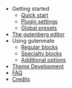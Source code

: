 -   Getting started
    -   [Quick start](/getting-started/quick-start.md)
    -   [Plugin settings](/getting-started/plugin-settings.md)
    -   [Global presets](/getting-started/global-presets.md)
-   [The gutenberg editor](/gutenberg.md)
-   Using gutenmate
    -   [Regular blocks](/gutenmate/regular-blocks.md)
    -   [Specialty blocks](/gutenmate/specialty-blocks.md)
    -   [Additional options](/gutenmate/additional-options.md)
-   [Theme Development](/theme-development.md)
-   [FAQ](/faq.md)
-   [Credits](/credits.md)
